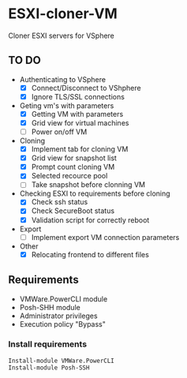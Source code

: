 # ESXI-cloner-VM
Cloner ESXI servers for VSphere
## TO DO
- Authenticating to VSphere
  - [x] Connect/Disconnect to VShphere
  - [x] Ignore TLS/SSL connections
- Geting vm's with parameters
  - [x] Getting VM with parameters
  - [x] Grid view for virtual machines
  - [ ] Power on/off VM
- Cloning
  - [x] Implement tab for cloning VM
  - [x] Grid view for snapshot list 
  - [x] Prompt count cloning VM
  - [x] Selected recource pool
  - [ ] Take snapshot before clonning VM
- Checking ESXI to requirements before cloning
  - [x] Check ssh status
  - [x] Check SecureBoot status
  - [x] Validation script for correctly reboot
- Export
  - [ ] Implement export VM connection parameters
- Other
  - [x] Relocating frontend to different files

## Requirements
  - VMWare.PowerCLI module
  - Posh-SHH module
  - Administrator privileges
  - Execution policy "Bypass"
  
### Install requirements

  ```
  Install-module VMWare.PowerCLI
  Install-module Posh-SSH
  ```
